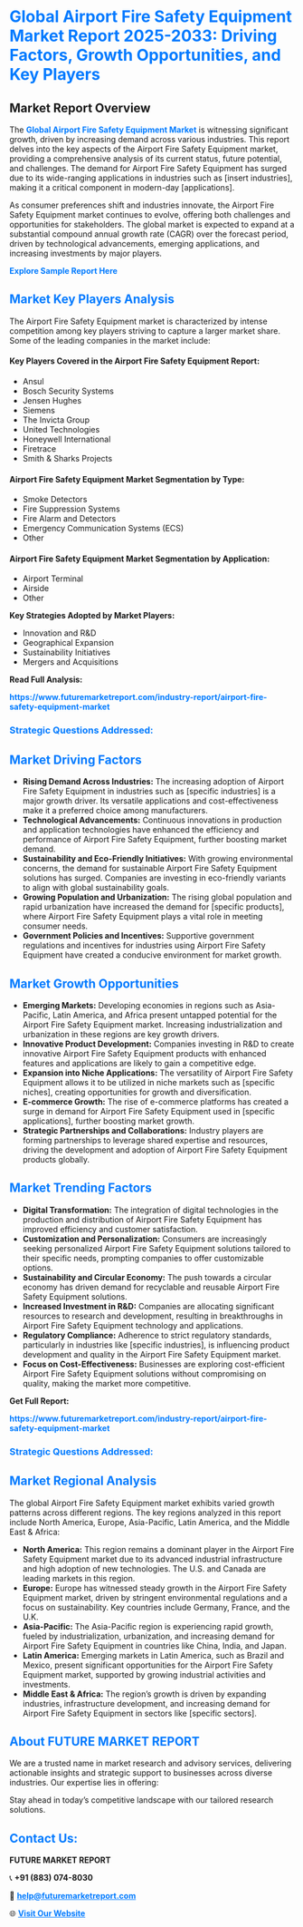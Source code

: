 <h1 style="color: #007BFF;">Global Airport Fire Safety Equipment Market Report 2025-2033: Driving Factors, Growth Opportunities, and Key Players</h1>

<section id="overview">
<h2>Market Report Overview</h2>
<p>The <a href="https://www.futuremarketreport.com/industry-report/airport-fire-safety-equipment-market" style="color: #007BFF; text-decoration: none;"><strong>Global Airport Fire Safety Equipment Market</strong></a> is witnessing significant growth, driven by increasing demand across various industries. This report delves into the key aspects of the Airport Fire Safety Equipment market, providing a comprehensive analysis of its current status, future potential, and challenges. The demand for Airport Fire Safety Equipment has surged due to its wide-ranging applications in industries such as [insert industries], making it a critical component in modern-day [applications].</p>
<p>As consumer preferences shift and industries innovate, the Airport Fire Safety Equipment market continues to evolve, offering both challenges and opportunities for stakeholders. The global market is expected to expand at a substantial compound annual growth rate (CAGR) over the forecast period, driven by technological advancements, emerging applications, and increasing investments by major players.</p>
</section>

<section id="overview">
<p><a href="https://www.futuremarketreport.com/request-sample/reportId=51688" style="color: #007BFF; text-decoration: none;"><strong>Explore Sample Report Here</strong></a></p>
</section>

<section id="key-players">
<h2 style="color: #007BFF;">Market Key Players Analysis</h2>
<p>The Airport Fire Safety Equipment market is characterized by intense competition among key players striving to capture a larger market share. Some of the leading companies in the market include:</p>
<h4>Key Players Covered in the Airport Fire Safety Equipment Report:</h4>
<ul><li>Ansul</li><li>Bosch Security Systems</li><li>Jensen Hughes</li><li>Siemens</li><li>The Invicta Group</li><li>United Technologies</li><li>Honeywell International</li><li>Firetrace</li><li>Smith &amp; Sharks Projects</li></ul>
<h4>Airport Fire Safety Equipment Market Segmentation by Type:</h4>
<ul><li>Smoke Detectors</li><li>Fire Suppression Systems</li><li>Fire Alarm and Detectors</li><li>Emergency Communication Systems (ECS)</li><li>Other</li></ul>

<h4>Airport Fire Safety Equipment Market Segmentation by Application:</h4>
<ul><li>Airport Terminal</li><li>Airside</li><li>Other</li></ul>
<p><strong>Key Strategies Adopted by Market Players:</strong></p>
<ul>
<li>Innovation and R&D</li>
<li>Geographical Expansion</li>
<li>Sustainability Initiatives</li>
<li>Mergers and Acquisitions</li>
</ul>
</section>

<section>
<p><strong>Read Full Analysis: </strong></p><a href="https://www.futuremarketreport.com/industry-report/airport-fire-safety-equipment-market" style="color: #007BFF; text-decoration: none;"><strong>https://www.futuremarketreport.com/industry-report/airport-fire-safety-equipment-market</strong></a>
<h3 style="color: #007BFF;">Strategic Questions Addressed:</h3>
</section>

<section id="driving-factors">
<h2 style="color: #007BFF;">Market Driving Factors</h2>
<ul>
<li><strong>Rising Demand Across Industries:</strong> The increasing adoption of Airport Fire Safety Equipment in industries such as [specific industries] is a major growth driver. Its versatile applications and cost-effectiveness make it a preferred choice among manufacturers.</li>
<li><strong>Technological Advancements:</strong> Continuous innovations in production and application technologies have enhanced the efficiency and performance of Airport Fire Safety Equipment, further boosting market demand.</li>
<li><strong>Sustainability and Eco-Friendly Initiatives:</strong> With growing environmental concerns, the demand for sustainable Airport Fire Safety Equipment solutions has surged. Companies are investing in eco-friendly variants to align with global sustainability goals.</li>
<li><strong>Growing Population and Urbanization:</strong> The rising global population and rapid urbanization have increased the demand for [specific products], where Airport Fire Safety Equipment plays a vital role in meeting consumer needs.</li>
<li><strong>Government Policies and Incentives:</strong> Supportive government regulations and incentives for industries using Airport Fire Safety Equipment have created a conducive environment for market growth.</li>
</ul>
</section>

<section id="growth-opportunities">
<h2 style="color: #007BFF;">Market Growth Opportunities</h2>
<ul>
<li><strong>Emerging Markets:</strong> Developing economies in regions such as Asia-Pacific, Latin America, and Africa present untapped potential for the Airport Fire Safety Equipment market. Increasing industrialization and urbanization in these regions are key growth drivers.</li>
<li><strong>Innovative Product Development:</strong> Companies investing in R&D to create innovative Airport Fire Safety Equipment products with enhanced features and applications are likely to gain a competitive edge.</li>
<li><strong>Expansion into Niche Applications:</strong> The versatility of Airport Fire Safety Equipment allows it to be utilized in niche markets such as [specific niches], creating opportunities for growth and diversification.</li>
<li><strong>E-commerce Growth:</strong> The rise of e-commerce platforms has created a surge in demand for Airport Fire Safety Equipment used in [specific applications], further boosting market growth.</li>
<li><strong>Strategic Partnerships and Collaborations:</strong> Industry players are forming partnerships to leverage shared expertise and resources, driving the development and adoption of Airport Fire Safety Equipment products globally.</li>
</ul>
</section>

<section id="trending-factors">
<h2 style="color: #007BFF;">Market Trending Factors</h2>
<ul>
<li><strong>Digital Transformation:</strong> The integration of digital technologies in the production and distribution of Airport Fire Safety Equipment has improved efficiency and customer satisfaction.</li>
<li><strong>Customization and Personalization:</strong> Consumers are increasingly seeking personalized Airport Fire Safety Equipment solutions tailored to their specific needs, prompting companies to offer customizable options.</li>
<li><strong>Sustainability and Circular Economy:</strong> The push towards a circular economy has driven demand for recyclable and reusable Airport Fire Safety Equipment solutions.</li>
<li><strong>Increased Investment in R&D:</strong> Companies are allocating significant resources to research and development, resulting in breakthroughs in Airport Fire Safety Equipment technology and applications.</li>
<li><strong>Regulatory Compliance:</strong> Adherence to strict regulatory standards, particularly in industries like [specific industries], is influencing product development and quality in the Airport Fire Safety Equipment market.</li>
<li><strong>Focus on Cost-Effectiveness:</strong> Businesses are exploring cost-efficient Airport Fire Safety Equipment solutions without compromising on quality, making the market more competitive.</li>
</ul>
</section>

<section>
<p><strong>Get Full Report: </strong></p><a href="https://www.futuremarketreport.com/industry-report/airport-fire-safety-equipment-market" style="color: #007BFF; text-decoration: none;"><strong>https://www.futuremarketreport.com/industry-report/airport-fire-safety-equipment-market</strong></a>
<h3 style="color: #007BFF;">Strategic Questions Addressed:</h3>
</section>


<section id="regional-analysis">
<h2 style="color: #007BFF;">Market Regional Analysis</h2>
<p>The global Airport Fire Safety Equipment market exhibits varied growth patterns across different regions. The key regions analyzed in this report include North America, Europe, Asia-Pacific, Latin America, and the Middle East & Africa:</p>
<ul>
<li><strong>North America:</strong> This region remains a dominant player in the Airport Fire Safety Equipment market due to its advanced industrial infrastructure and high adoption of new technologies. The U.S. and Canada are leading markets in this region.</li>
<li><strong>Europe:</strong> Europe has witnessed steady growth in the Airport Fire Safety Equipment market, driven by stringent environmental regulations and a focus on sustainability. Key countries include Germany, France, and the U.K.</li>
<li><strong>Asia-Pacific:</strong> The Asia-Pacific region is experiencing rapid growth, fueled by industrialization, urbanization, and increasing demand for Airport Fire Safety Equipment in countries like China, India, and Japan.</li>
<li><strong>Latin America:</strong> Emerging markets in Latin America, such as Brazil and Mexico, present significant opportunities for the Airport Fire Safety Equipment market, supported by growing industrial activities and investments.</li>
<li><strong>Middle East & Africa:</strong> The region’s growth is driven by expanding industries, infrastructure development, and increasing demand for Airport Fire Safety Equipment in sectors like [specific sectors].</li>
</ul>
</section>

<footer>
<h2 style="color: #007BFF;">About FUTURE MARKET REPORT</h2>
<p>We are a trusted name in market research and advisory services, delivering actionable insights and strategic support to businesses across diverse industries. Our expertise lies in offering:</p>

<p>Stay ahead in today’s competitive landscape with our tailored research solutions.</p>

<h2 style="color: #007BFF;">Contact Us:</h2>
<p><strong>FUTURE MARKET REPORT</strong></p>
<p>📞 <strong>+91 (883) 074-8030</strong></p>
<p>📧 <strong><a href="mailto:help@futuremarketreport.com" style="color: #007BFF;">help@futuremarketreport.com</a></strong></p>
<p>🌐 <strong><a href="https://www.futuremarketreport.com/" style="color: #007BFF;">Visit Our Website</a></strong></p>
</footer>